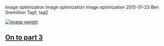 Image optimization
Image optimization
Image optimization
2015-01-23
Ben Gremillion
Tag1, tag2

[![Image weight](/docs_content/1/grawlix-imageweight-B1.png)](./image-optimization-3)

## [On to part 3](./image-optimization-3)